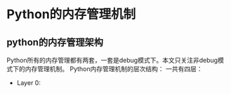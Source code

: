 
# Python的内存管理机制

## python的内存管理架构
Python所有的内存管理都有两套，一套是debug模式下。本文只关注非debug模式下的内存管理机制。
Python内存管理机制的层次结构：
一共有四层：
- Layer 0: 
<!--stackedit_data:
eyJoaXN0b3J5IjpbLTczOTAxNTY5MiwtMjA1NTc1OTQ2OSwxMT
cyNjgzMjQxXX0=
-->